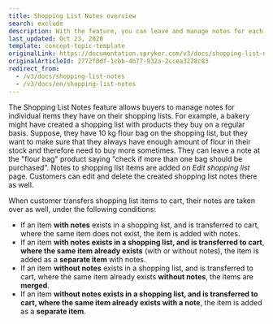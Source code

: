 ```yaml
---
title: Shopping List Notes overview
search: exclude
description: With the feature, you can leave and manage notes for each item in the order.
last_updated: Oct 23, 2020
template: concept-topic-template
originalLink: https://documentation.spryker.com/v3/docs/shopping-list-notes
originalArticleId: 2772f0df-1cbb-4b77-932a-2ccea3228c83
redirect_from:
  - /v3/docs/shopping-list-notes
  - /v3/docs/en/shopping-list-notes
---
```


The Shopping List Notes feature allows buyers to manage notes for individual items they have on their shopping lists. For example, a bakery might have created a shopping list with products they buy on a regular basis. Suppose, they have 10 kg flour bag on the shopping list, but they want to make sure that they always have enough amount of flour in their stock and therefore need to buy more sometimes. They can leave a note at the "flour bag" product saying "check if more than one bag should be purchased". Notes to shopping list items are added on *Edit shopping list* page. Customers can edit and delete the created shopping list notes there as well.

When customer transfers shopping list items to cart, their notes are taken over as well, under the following conditions:

* If an item **with notes** exists in a shopping list, and is transferred to cart, where the same item does not exist, the item is added with notes.
* If an item **with notes exists in a shopping list, and is transferred to cart**, **where the same item already exists** (with or without notes), the item is added as a **separate item** with notes.
* If an item **without notes** exists in a shopping list, and is transferred to cart, where the same item already exists **without notes**, the items are **merged**.
* If an item **without notes exists in a shopping list, and is transferred to cart, where the same item already exists with a note**, the item is added as a **separate item**.
